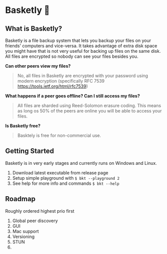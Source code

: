 # Basketly 🧺
## What is Basketly?
Basketly is a file backup system that lets you backup your files on your friends' computers and vice-versa.  It takes advantage of extra disk space you might have that is not very useful for backing up files on the same disk.  All files are encrypted so nobody can see your files besides you.

**Can other peers view my files?** 
> No, all files in Basketly are encrypted with your password using modern encryption (specifically RFC 7539 https://tools.ietf.org/html/rfc7539)

**What happens if a peer goes offline? Can I still access my files?**
> All files are sharded using Reed-Solomon erasure coding.  This means as long os 50% of the peers are online you will be able to access your files.

**Is Basketly free?**
> Basktely is free for non-commercial use.

## Getting Started
Basketly is in very early stages and currently runs on Windows and Linux.
1. Download latest executable from release page
1. Setup simple playground with `$ bkt --playground 2`
1. See help for more info and commands `$ bkt --help`


## Roadmap
Roughly ordered highest prio first
1. Global peer discovery
1. GUI
1. Mac support
1. Versioning
1. STUN
1.

